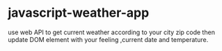 # javascript-weather-app
use web API to get current weather according to your city zip code then update DOM element with your feeling ,current date and temperature.
